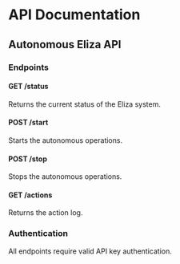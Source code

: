 # API Documentation

## Autonomous Eliza API

### Endpoints

#### GET /status
Returns the current status of the Eliza system.

#### POST /start
Starts the autonomous operations.

#### POST /stop
Stops the autonomous operations.

#### GET /actions
Returns the action log.

### Authentication
All endpoints require valid API key authentication.
